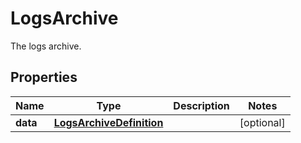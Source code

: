 # LogsArchive

The logs archive.

## Properties

| Name     | Type                                                  | Description | Notes      |
| -------- | ----------------------------------------------------- | ----------- | ---------- |
| **data** | [**LogsArchiveDefinition**](LogsArchiveDefinition.md) |             | [optional] |
